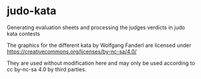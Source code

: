 # judo-kata
Generating evaluation sheets and processing the judges verdicts in judo kata contests

The graphics for the different kata by Wolfgang Fanderl are licensed under https://creativecommons.org/licenses/by-nc-sa/4.0/

They are used without modification here and may only be used according to cc by-nc-sa 4.0 by third parties.
